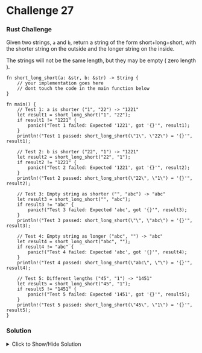 # Challenge 27

### Rust Challenge

Given two strings, `a` and `b`, return a string of the form short+long+short, with the shorter string on the outside and the longer string on the inside.

The strings will not be the same length, but they may be empty ( zero length ).

```rust,editable
fn short_long_short(a: &str, b: &str) -> String {
    // your implementation goes here
    // dont touch the code in the main function below
}

fn main() {
    // Test 1: a is shorter ("1", "22") -> "1221"
    let result1 = short_long_short("1", "22");
    if result1 != "1221" {
        panic!("Test 1 failed: Expected '1221', got '{}'", result1);
    }
    println!("Test 1 passed: short_long_short(\"1\", \"22\") = '{}'", result1);

    // Test 2: b is shorter ("22", "1") -> "1221"
    let result2 = short_long_short("22", "1");
    if result2 != "1221" {
        panic!("Test 2 failed: Expected '1221', got '{}'", result2);
    }
    println!("Test 2 passed: short_long_short(\"22\", \"1\") = '{}'", result2);

    // Test 3: Empty string as shorter ("", "abc") -> "abc"
    let result3 = short_long_short("", "abc");
    if result3 != "abc" {
        panic!("Test 3 failed: Expected 'abc', got '{}'", result3);
    }
    println!("Test 3 passed: short_long_short(\"\", \"abc\") = '{}'", result3);

    // Test 4: Empty string as longer ("abc", "") -> "abc"
    let result4 = short_long_short("abc", "");
    if result4 != "abc" {
        panic!("Test 4 failed: Expected 'abc', got '{}'", result4);
    }
    println!("Test 4 passed: short_long_short(\"abc\", \"\") = '{}'", result4);

    // Test 5: Different lengths ("45", "1") -> "1451"
    let result5 = short_long_short("45", "1");
    if result5 != "1451" {
        panic!("Test 5 failed: Expected '1451', got '{}'", result5);
    }
    println!("Test 5 passed: short_long_short(\"45\", \"1\") = '{}'", result5);
}
```

### Solution

<details>
<summary>Click to Show/Hide Solution</summary>

```rust
fn short_long_short(a: &str, b: &str) -> String {
    let (short, long) = if a.len() < b.len() { (a, b) } else { (b, a) };
    format!("{}{}{}", short, long, short)
}
```

Or

```rust
fn short_long_short(a: &str, b: &str) -> String {
    if a.len() < b.len() {
        format!("{}{}{}", a, b, a)
    } else {
        format!("{}{}{}", b, a, b)
    }
}
```

</details>
